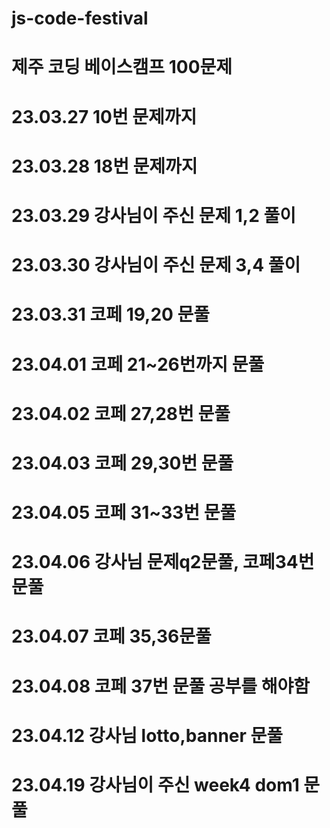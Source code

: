 # js-code-festival
# 제주 코딩 베이스캠프 100문제
# 23.03.27 10번 문제까지
# 23.03.28 18번 문제까지
# 23.03.29 강사님이 주신 문제 1,2 풀이
# 23.03.30 강사님이 주신 문제 3,4 풀이
# 23.03.31 코페 19,20 문풀
# 23.04.01 코페 21~26번까지 문풀
# 23.04.02 코페 27,28번 문풀
# 23.04.03 코페 29,30번 문풀
# 23.04.05 코페 31~33번 문풀
# 23.04.06 강사님 문제q2문풀, 코페34번 문풀
# 23.04.07 코페 35,36문풀
# 23.04.08 코페 37번 문풀 공부를 해야함
# 23.04.12 강사님 lotto,banner 문풀
# 23.04.19 강사님이 주신 week4 dom1 문풀
